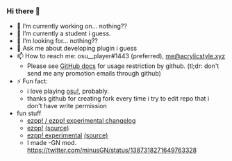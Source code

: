 ### Hi there 👋

- 🔭 I’m currently working on... nothing??
- 🌱 I’m currently a student i guess.
- 🤔 I’m looking for... nothing??
- 💬 Ask me about developing plugin i guess
- 📫 How to reach me: osu__player#1443 (preferred), me@acrylicstyle.xyz
  - Please see [GitHub docs](https://docs.github.com/ja/github/site-policy/github-acceptable-use-policies#5-information-usage-restrictions) for usage restriction by github. (tl;dr: don't send me any promotion emails through github)
- ⚡ Fun fact:
  - i love playing [osu!](https://osu.ppy.sh/users/13293262), probably.
  - thanks github for creating fork every time i try to edit repo that i don't have write permission
- fun stuff
  - [ezpp! / ezpp! experimental changelog](https://next.acrylicstyle.xyz/ezpp.html)
  - [ezpp!](https://chrome.google.com/webstore/detail/ezpp/aimihpobjpagjiakhcpijibnaafdniol) [(source)](https://github.com/oamaok/ezpp)
  - [ezpp! experimental](https://chrome.google.com/webstore/detail/iihpkkdlbfcanaaignnjcgmlhhbpoioh) [(source)](https://github.com/acrylic-style/ezpp)
  - I made -GN mod. https://twitter.com/minusGN/status/1387318271649763328
